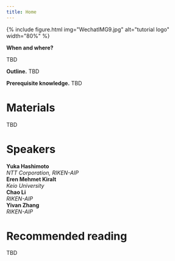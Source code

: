 ```yaml
---
title: Home
---
```


{% include figure.html img="WechatIMG9.jpg" alt="tutorial logo" width="80%" %}

<b>When and where?</b> 

TBD

<!-- This tutorial will <b><i>bridge the two often separate communities of tensor factorizations and circuit representations</i></b>, which investigate concepts that are intimately related.

By connecting these fields, we highlight <b><i>a series of opportunities that can benefit both communities</i></b>.
We will draw theoretical as well as practical connections, e.g., in <cite>efficient probabilistic inference</cite>, <cite>reliable neuro-symbolic AI</cite> and <cite>scalable statistical modeling</cite>.
Second, we will introduce  a modular "Lego block" approach to build tensorized circuit architectures in a unified way. 
This, in turn, allows us to systematically construct and explore various circuit and tensor factorization models while maintaining tractability.
At the end of it, the audience will learn about the state-of-the-art in representing, learning and scaling tensor factorizations and circuits. -->

<b>Outline.</b> TBD

<b>Prerequisite knowledge.</b>  TBD

<!-- ✨ Check out also the Workshop on <a href="https://april-tools.github.io/colorai/">Connecting Low-Rank Representations</a> in AI at ICJAI-25! ✨ -->

# Materials

TBD
<!-- You can find the slides of the tutorial <a href="files/slides.pdf">here</a>. -->

# Speakers

<div id="speakers">
    <div class="speaker">
        <!-- <img class="avatar" src="https://loreloc.github.io/static/propic.jpg"><br/> -->
        <div class="speaker-name">
        <!-- <b><a href="https://loreloc.github.io/">Yuka Hashimoto</a></b></div> -->
        <b>Yuka Hashimoto</b></div>
        <div class="speaker-uni">
        <i> NTT Corporation, RIKEN-AIP</i>
        </div>
    </div>
    <div class="speaker">
        <!-- <img class="avatar" src="https://april-tools.github.io/images/people/aver.jpg"><br/> -->
        <div class="speaker-name">
        <!-- <b><a href="https://april-tools.github.io/">Eren Mehmet Kiralt</a></b></div> -->
        <b>Eren Mehmet Kiralt</b></div>
        <div class="speaker-uni">
        <i> Keio University</i>
        </div>
    </div>
    <div class="speaker">
        <!-- <img class="avatar" src="https://april-tools.github.io/images/people/aver.jpg"><br/> -->
        <div class="speaker-name">
        <!-- <b><a href="https://april-tools.github.io/">Chao Li</a></b></div> -->
        <b>Chao Li</b></div>
        <div class="speaker-uni">
        <i> RIKEN-AIP</i>
        </div>
    </div>
    <div class="speaker">
        <!-- <img class="avatar" src="https://april-tools.github.io/images/people/aver.jpg"><br/> -->
        <div class="speaker-name">
        <!-- <b><a href="https://april-tools.github.io/">Yivan Zhang</a></b></div> -->
        <b>Yivan Zhang</b></div>
        <div class="speaker-uni">
        <i> RIKEN-AIP</i>
        </div>
    </div>
</div>



# Recommended reading

TBD
<!-- - Loconte et al. 2024 - [What is the Relationship between Tensor Factorizations and Circuits (and How Can We Exploit it)?](https://arxiv.org/abs/2409.07953v1)
- Choi et al. 2020 - [Probabilistic Circuits: A Unifying Framework for Tractable Probabilistic Models](https://yoojungchoi.github.io/files/ProbCirc20.pdf)
- Ahmed et al. 2022 - [Semantic Probabilistic Layers for Neuro-Symbolic Learning](https://proceedings.neurips.cc/paper_files/paper/2022/hash/c182ec594f38926b7fcb827635b9a8f4-Abstract-Conference.html) -->

<!-- > Last build date: {{ site.time | date: "%Y-%m-%d" }}. -->
